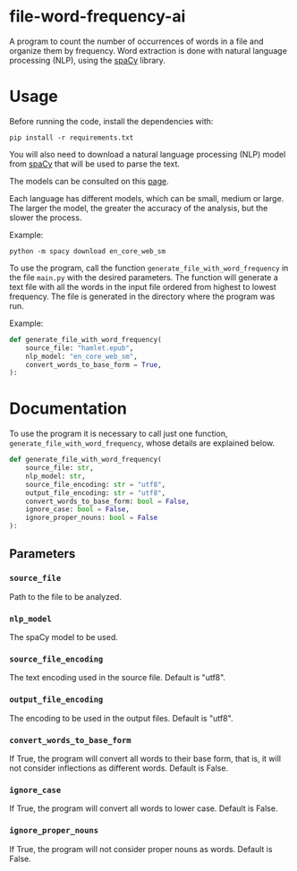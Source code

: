 # file-word-frequency-ai
A program to count the number of occurrences of words in a file and organize them by frequency.
Word extraction is done with natural language processing (NLP), using the [spaCy](https://spacy.io/) library.

# Usage
Before running the code, install the dependencies with:
~~~
pip install -r requirements.txt
~~~

You will also need to download a natural language processing (NLP) model from [spaCy](https://spacy.io/) that will be used
to parse the text.

The models can be consulted on this [page](https://spacy.io/usage/models#download).

Each language has different models, which can be small, medium or large. The larger the model, the greater the accuracy of the analysis, but the slower the process.

Example:
~~~
python -m spacy download en_core_web_sm
~~~

To use the program, call the function `generate_file_with_word_frequency` in the file `main.py` 
with the desired parameters. The function will generate a text file with all the words in the input file 
ordered from highest to lowest frequency. The file is generated in the directory where the program was run.

Example:
~~~python
def generate_file_with_word_frequency(
    source_file: "hamlet.epub",
    nlp_model: "en_core_web_sm",
    convert_words_to_base_form = True,
):
~~~

# Documentation
To use the program it is necessary to call just one function, `generate_file_with_word_frequency`,
whose details are explained below.

~~~python
def generate_file_with_word_frequency(
    source_file: str,
    nlp_model: str,
    source_file_encoding: str = "utf8",
    output_file_encoding: str = "utf8",
    convert_words_to_base_form: bool = False,
    ignore_case: bool = False,
    ignore_proper_nouns: bool = False
):
~~~

## Parameters
### `source_file`
Path to the file to be analyzed.
### `nlp_model`
The spaCy model to be used.
### `source_file_encoding`
The text encoding used in the source file. Default is "utf8".
### `output_file_encoding`
The encoding to be used in the output files. Default is "utf8".
### `convert_words_to_base_form`
If True, the program will convert all words to their base form, that is, it will not consider inflections as
different words. Default is False.
### `ignore_case`
If True, the program will convert all words to lower case. Default is False.
### `ignore_proper_nouns`
If True, the program will not consider proper nouns as words. Default is False.